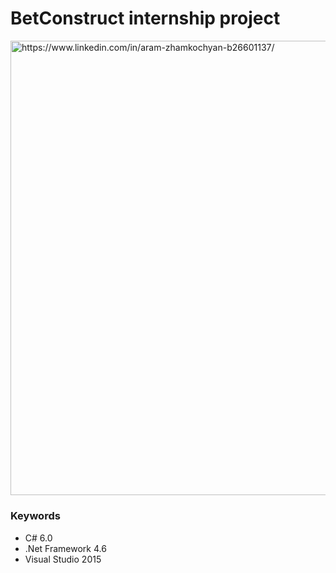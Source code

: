 <h1>BetConstruct internship project</h1>

<a href="https://github.com/aramzham/CRM_project_Bet_b/tree/master/CRM/Source"><img src="http://cdn.business2community.com/wp-content/uploads/2015/03/crm-chalkboard.png.png" alt="https://www.linkedin.com/in/aram-zhamkochyan-b26601137/" width="727.3333333333334"/></a>

<h3>Keywords</h3>
<ul>
  <li>C# 6.0</li>
  <li>.Net Framework 4.6</li>
  <li>Visual Studio 2015</li>
</ul>
